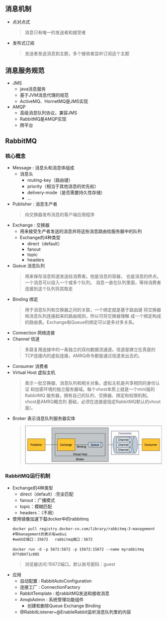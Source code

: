 ## 消息机制
* 点对点式
    > 消息只有唯一的发送者和接受者
* 发布式订阅
    > 发送者发送消息到主题，多个接收者监听订阅这个主题
## 消息服务规范
* JMS
    * java消息服务
    * 基于JVM消息代理的规范
    * ActiveMQ、HornetMQ是JMS实现
* AMQP
    * 高级消息队列协议，兼容JMS
    * RabbitMQ是AMQP实现
    * 跨平台
## RabbitMQ
### 核心概念
* Message : 消息头和消息体组成
    * 消息头
        * routing-key（路由键）
        * priority（相当于其他消息的优先权）
        * delivery-mode（是否需要持久性存储）
        * ...
* Publisher : 消息生产者
    > 向交换器发布消息的客户端应用程序
* Exchange : 交换器
    * 用来接受生产者发送的消息并将这些消息路由给服务器中的队列
    * Exchange的4种类型
        * direct（default）
        * fanout
        * topic
        * headers
* Queue 消息队列
    > 用来保存消息知道发送给消费者。他是消息的容器，
      也是消息的终点。一个消息可以投入一个或多个队列。
      消息一直在队列里面，等待消费者连接到这个队列将其取走  
* Binding 绑定
    > 用于消息队列和交换器之间的关联，一个绑定就是基于路由键
    将交换器和消息队列连接起来的路由规则，所以可将交换器理解
    成一个绑定构成的路由表。Exchange和Queue的绑定可以是多对多关系。
* Connection 网络连接
* Channel 信道
    > 多路复用连接中的一条独立的双向数据流通道。信道是建立在真是的
    TCP连接内的虚拟连接，AMRQ命令都是通过信道发出去的。
* Consumer 消费者
* Virtual Host 虚拟主机
    > 表示一批交换器、消息队列和相关对象。虚拟主机是共享相同的身份认证
    和加密环境的独立服务器域。每个vhost本质上就是一个mini版的RabbitMQ
    服务器，拥有自己的队列、交换器、绑定和权限机制。vhost是AMRQ概念的
    基础，必须在连接是指定RabbitMQ默认的vhost是/。
* Broker 表示消息队列服务器实体
    > ![borker](images/Broker.png)
### RabbitMQ运行机制
* Exchange的4种类型
    * direct（default）:完全匹配
    * fanout：广播模式
    * topic：模糊匹配
    * headers：（不用）
* 使用镜像加速下载docker中的rabbitmq
    ````linux运行相关命令
    docker pull registry.docker-cn.com/library/rabbitmq:3-management
    #带management的表示有webui
    #webUI端口：15672   rabbitmq端口：5672
    
    docker run -d -p 5672:5672 -p 15672:15672 --name myrabbitmq 07fd0471c005
    ````
    > 浏览器访问:15672端口，默认账号密码：guest
* 应用
    * 自动配置 : RabbitAutoConfiguration
    * 连接工厂 : ConnectionFactory
    * RabbitTemplate : 给rabbitMQ发送和接收消息
    * AmqbAdmin : 系统管理功能组件
        * 创建和删除Queue Exchange Binding
    * @RabbitListener+@EnableRabbit监听消息队列里的内容
  
    
    
    
    
    
    
    
    
    
    
    
    
    